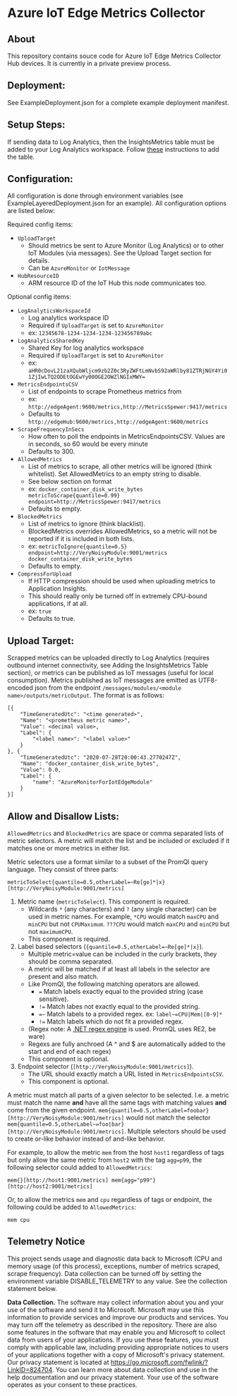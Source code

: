 # Azure IoT Edge Metrics Collector

## About
This repository contains souce code for Azure IoT Edge Metrics Collector Hub devices. It is currently in a private preview process.

## Deployment:
See ExampleDeployment.json for a complete example deployment manifest.


## Setup Steps:
If sending data to Log Analytics, then the InsightsMetrics table must be added to your Log Analytics workspace. Follow [these](https://github.com/Microsoft/OMS-docker/blob/ci_feature_prod/docs/solution-onboarding.md) instructions to add the table.


## Configuration:
All configuration is done through environment variables (see ExampleLayeredDeployment.json for an example). All configuration options are listed below:

Required config items:
- `UploadTarget`
    - Should metrics be sent to Azure Monitor (Log Analytics) or to other IoT Modules (via messages). See the Upload Target section for details.
    - Can be `AzureMonitor` or `IotMessage`
- `HubResourceID`
    - ARM resource ID of the IoT Hub this node communicates too.
    

Optional config items:
- `LogAnalyticsWorkspaceId`
    - Log analytics workspace ID
    - Required if `UploadTarget` is set to `AzureMonitor`
    - ex: `12345678-1234-1234-1234-123456789abc`
- `LogAnalyticsSharedKey`
    - Shared Key for log analytics workspace
    - Required if `UploadTarget` is set to `AzureMonitor`
    - ex: `aHR0cDovL21zaXQubWljcm9zb2Z0c3RyZWFtLmNvbS92aWRlby81ZTRjNGY4Yi01ZjIwLTQ2ODEtOGEwYy00OGE2OWZlNGIxMWY=`
- `MetricsEndpointsCSV`
    - List of endpoints to scrape Prometheus metrics from
    - ex: `http://edgeAgent:9600/metrics,http://MetricsSpewer:9417/metrics`
    - Defaults to `http://edgeHub:9600/metrics,http://edgeAgent:9600/metrics`
- `ScrapeFrequencyInSecs`
    - How often to poll the endpoints in MetricsEndpointsCSV. Values are in seconds, so 60 would be every minute
    - Defaults to 300.
- `AllowedMetrics`
    - List of metrics to scrape, all other metrics will be ignored (think whitelist). Set AllowedMetrics to an empty string to disable.
    - See below section on format
    - ex: `docker_container_disk_write_bytes metricToScrape{quantile=0.99} endpoint=http://MetricsSpewer:9417/metrics`
    - Defaults to empty.
- `BlockedMetrics`
    - List of metrics to ignore (think blacklist).
    - BlockedMetrics overrides AllowedMetrics, so a metric will not be reported if it is included in both lists.
    - ex: `metricToIgnore{quantile=0.5} endpoint=http://VeryNoisyModule:9001/metrics docker_container_disk_write_bytes`
    - Defaults to empty.
- `CompressForUpload`
    - If HTTP compression should be used when uploading metrics to Application Insights.
    - This should really only be turned off in extremely CPU-bound applications, if at all.
    - ex: `true`
    - Defaults to true.


## Upload Target:

Scrapped metrics can be uploaded directly to Log Analytics (requires outbound internet connectivity, see Adding the InsightsMetrics Table section), or metrics can be published as IoT messages (useful for local consumption).
Metrics published as IoT messages are emitted as UTF8-encoded json from the endpoint `/messages/modules/<module name>/outputs/metricOutput`. The format is as follows:

```
[{
    "TimeGeneratedUtc": "<time generated>",
    "Name": "<prometheus metric name>",
    "Value": <decimal value>,
    "Label": {
        "<label name>": "<label value>"
    }
}, {
    "TimeGeneratedUtc": "2020-07-28T20:00:43.2770247Z",
    "Name": "docker_container_disk_write_bytes",
    "Value": 0.0,
    "Label": {
        "name": "AzureMonitorForIotEdgeModule"
    }
}]
```


## Allow and Disallow Lists:

`AllowedMetrics` and `BlockedMetrics` are space or comma separated lists of metric selectors. A metric will match the list and be included or excluded if it matches one or more metrics in either list. 

Metric selectors use a format similar to a subset of the PromQl query language. They consist of three parts:

``` metricToSelect{quantile=0.5,otherLabel=~Re[ge]*|x}[http://VeryNoisyModule:9001/metrics] ```

1. Metric name (`metricToSelect`). This component is required.
    - Wildcards `*` (any characters) and `?` (any single character) can be used in metric names. For example, `*CPU` would match `maxCPU` and `minCPU` but not `CPUMaximum`. `???CPU` would match `maxCPU` and `minCPU` but not `maximumCPU`.
    - This component is required.
2. Label based selectors (`{quantile=0.5,otherLabel=~Re[ge]*|x}`). 
    - Multiple metric=value can be included in the curly brackets, they should be comma separated.
    - A metric will be matched if at least all labels in the selector are present and also match.
    - Like PromQl, the following matching operators are allowed.
        - `=` Match labels exactly equal to the provided string (case sensitive).
        - `!=` Match labes not exactly equal to the provided string.
        - `=~` Match labels to a provided regex. ex: `label~=CPU|Mem|[0-9]*`
        - `!=` Match labels which do not fit a provided regex.
    - (Regex note: A [.NET regex engine](https://docs.microsoft.com/en-us/dotnet/standard/base-types/regular-expression-language-quick-reference) is used. PromQL uses RE2, be ware)
    - Regexs are fully anchroed (A ^ and $ are automatically added to the start and end of each regex)
    - This component is optional.
3. Endpoint selector (`[http://VeryNoisyModule:9001/metrics]`).
    - The URL should exactly match a URL listed in `MetricsEndpointsCSV`.
    - This component is optional.

A metric must match all parts of a given selector to be selected. I.e. a metric must match the name **and** have all the same tags with matching values **and** come from the given endpoint. `mem{quantile=0.5,otherLabel=foobar}[http://VeryNoisyModule:9001/metrics]` would not match the selector `mem{quantile=0.5,otherLabel~=foo|bar}[http://VeryNoisyModule:9001/metrics]`. Multiple selectors should be used to create or-like behavior instead of and-like behavior.


For example, to allow the metric `mem` from the host `host1` regardless of tags but only allow the same metric from `host2` with the tag `agg=p99`, the following selector could added to `AllowedMetrics`:

```
mem{}[http://host1:9001/metrics] mem{agg="p99"}[http://host2:9001/metrics]
```

Or, to allow the metrics `mem` and `cpu` regardless of tags or endpoint, the following could be added to `AllowedMetrics`:
```
mem cpu
```

## Telemetry Notice

This project sends usage and diagnostic data back to Microsoft (CPU and memory usage (of this process), exceptions, number of metrics scraped, scrape frequency). Data collection can be turned off by setting the environment variable DISABLE_TELEMETRY to any value. See the collection statement below.

**Data Collection.** The software may collect information about you and your use of the software and send it to Microsoft. Microsoft may use this information to provide services and improve our products and services. You may turn off the telemetry as described in the repository. There are also some features in the software that may enable you and Microsoft to collect data from users of your applications. If you use these features, you must comply with applicable law, including providing appropriate notices to users of your applications together with a copy of Microsoft's privacy statement. Our privacy statement is located at https://go.microsoft.com/fwlink/?LinkID=824704. You can learn more about data collection and use in the help documentation and our privacy statement. Your use of the software operates as your consent to these practices.
